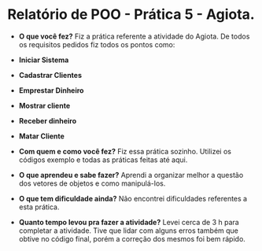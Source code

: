 # Relatório de POO - Prática 5 - Agiota.

- **O que você fez?**
Fiz a prática referente a atividade do Agiota. De todos os requisitos pedidos fiz todos os pontos como:

- **Iniciar Sistema**
- **Cadastrar Clientes**
- **Emprestar Dinheiro**
- **Mostrar cliente**
- **Receber dinheiro**
- **Matar Cliente**

- **Com quem e como você fez?**
Fiz essa prática sozinho. Utilizei os códigos exemplo e todas as práticas feitas até aqui.

- **O que aprendeu e sabe fazer?**
Aprendi a organizar melhor a questão dos vetores de objetos e como manipulá-los. 

- **O que tem dificuldade ainda?**
Não encontrei dificuldades referentes a esta prática.

- **Quanto tempo levou pra fazer a atividade?**
Levei cerca de 3 h para completar a atividade. Tive que lidar com alguns erros também que obtive no código final, porém a correção dos mesmos foi bem rápido.  
